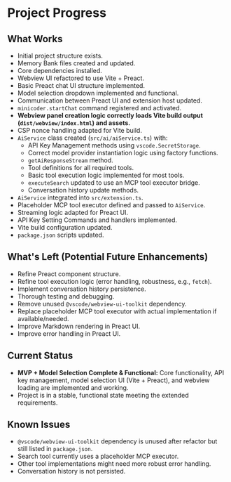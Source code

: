 # Project Progress

## What Works
- Initial project structure exists.
- Memory Bank files created and updated.
- Core dependencies installed.
- Webview UI refactored to use Vite + Preact.
- Basic Preact chat UI structure implemented.
- Model selection dropdown implemented and functional.
- Communication between Preact UI and extension host updated.
- `minicoder.startChat` command registered and activated.
- **Webview panel creation logic correctly loads Vite build output (`dist/webview/index.html`) and assets.**
- CSP nonce handling adapted for Vite build.
- `AiService` class created (`src/ai/aiService.ts`) with:
    - API Key Management methods using `vscode.SecretStorage`.
    - Correct model provider instantiation logic using factory functions.
    - `getAiResponseStream` method.
    - Tool definitions for all required tools.
    - Basic tool execution logic implemented for most tools.
    - `executeSearch` updated to use an MCP tool executor bridge.
    - Conversation history update methods.
- `AiService` integrated into `src/extension.ts`.
- Placeholder MCP tool executor defined and passed to `AiService`.
- Streaming logic adapted for Preact UI.
- API Key Setting Commands and handlers implemented.
- Vite build configuration updated.
- `package.json` scripts updated.

## What's Left (Potential Future Enhancements)
- Refine Preact component structure.
- Refine tool execution logic (error handling, robustness, e.g., `fetch`).
- Implement conversation history persistence.
- Thorough testing and debugging.
- Remove unused `@vscode/webview-ui-toolkit` dependency.
- Replace placeholder MCP tool executor with actual implementation if available/needed.
- Improve Markdown rendering in Preact UI.
- Improve error handling in Preact UI.

## Current Status
- **MVP + Model Selection Complete & Functional:** Core functionality, API key management, model selection UI (Vite + Preact), and webview loading are implemented and working.
- Project is in a stable, functional state meeting the extended requirements.

## Known Issues
- `@vscode/webview-ui-toolkit` dependency is unused after refactor but still listed in `package.json`.
- Search tool currently uses a placeholder MCP executor.
- Other tool implementations might need more robust error handling.
- Conversation history is not persisted.
